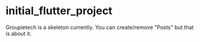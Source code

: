 # initial_flutter_project

Groupietech is a skeleton currently. You can create/remove "Posts" but that is about it.

